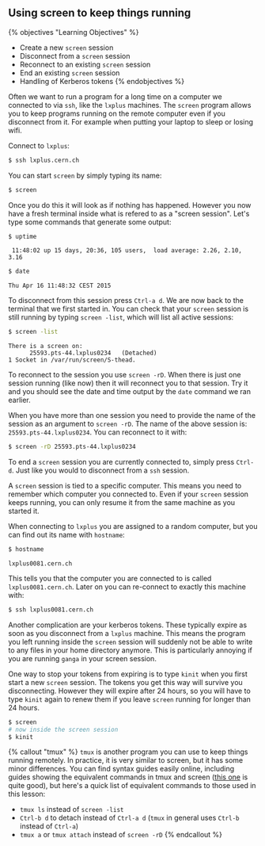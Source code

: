 ## Using screen to keep things running
{% objectives "Learning Objectives" %}
* Create a new `screen` session
* Disconnect from a `screen` session
* Reconnect to an existing `screen` session
* End an existing `screen` session
* Handling of Kerberos tokens
{% endobjectives %}

Often we want to run a program for a long time on a computer we
connected to via `ssh`, like the `lxplus` machines. The `screen`
program allows you to keep programs running on the remote computer
even if you disconnect from it. For example when putting your laptop
to sleep or losing wifi.

Connect to `lxplus`:

```bash
$ ssh lxplus.cern.ch
```

You can start `screen` by simply typing its name:

```bash
$ screen
```

Once you do this it will look as if nothing has happened. However you
now have a fresh terminal inside what is refered to as a "screen
session". Let's type some commands that generate some output:

```bash
$ uptime
```
```output
 11:48:02 up 15 days, 20:36, 105 users,  load average: 2.26, 2.10, 3.16
```
```bash
$ date
```
```output
Thu Apr 16 11:48:32 CEST 2015
```

To disconnect from this session press `Ctrl-a d`. We are now back to
the terminal that we first started in. You can check that your
`screen` session is still running by typing `screen -list`, which will
list all active sessions:

```bash
$ screen -list
```
```output
There is a screen on:
      25593.pts-44.lxplus0234   (Detached)
1 Socket in /var/run/screen/S-thead.
```

To reconnect to the session you use `screen -rD`. When there is just
one session running (like now) then it will reconnect you to that
session. Try it and you should see the date and time output by the
`date` command we ran earlier.

When you have more than one session you need to provide the name of
the session as an argument to `screen -rD`. The name of the above
session is: `25593.pts-44.lxplus0234`. You can reconnect to it with:

```bash
$ screen -rD 25593.pts-44.lxplus0234
```

To end a `screen` session you are currently connected to, simply press
`Ctrl-d`. Just like you would to disconnect from a `ssh` session.

A `screen` session is tied to a specific computer. This means you need
to remember which computer you connected to. Even if your `screen`
session keeps running, you can only resume it from the same machine as
you started it.

When connecting to `lxplus` you are assigned to a random computer, but you can find out its name with `hostname`:

```bash
$ hostname
```
```output
lxplus0081.cern.ch
```

This tells you that the computer you are connected to is called
`lxplus0081.cern.ch`. Later on you can re-connect to exactly this
machine with:

```bash
$ ssh lxplus0081.cern.ch
```

Another complication are your kerberos tokens. These typically
expire as soon as you disconnect from a `lxplus` machine. This means
the program you left running inside the `screen` session will
suddenly not be able to write to any files in your home directory
anymore. This is particularly annoying if you are running `ganga`
in your screen session.

One way to stop your tokens from expiring is to type `kinit`
when you first start a new `screen` session. The tokens you get
this way will survive you disconnecting. However they will
expire after 24 hours, so you will have to type `kinit` again
to renew them if you leave `screen` running for longer than
24 hours.

```bash
$ screen
# now inside the screen session
$ kinit
```

{% callout "tmux" %}
`tmux` is another program you can use to keep things running remotely. 
In practice, it is very similar to screen, but it has some minor 
differences. You can find syntax guides easily online, including guides 
showing the equivalent commands in tmux and screen 
([this one](http://hyperpolyglot.org/multiplexers) is quite good), but 
here's a quick list of equivalent commands to those used in this lesson:
* `tmux ls` instead of `screen -list`
* `Ctrl-b d` to detach instead of `Ctrl-a d` (`tmux` in general uses 
  `Ctrl-b` instead of `Ctrl-a`)
* `tmux a` or `tmux attach` instead of `screen -rD`
{% endcallout %}
